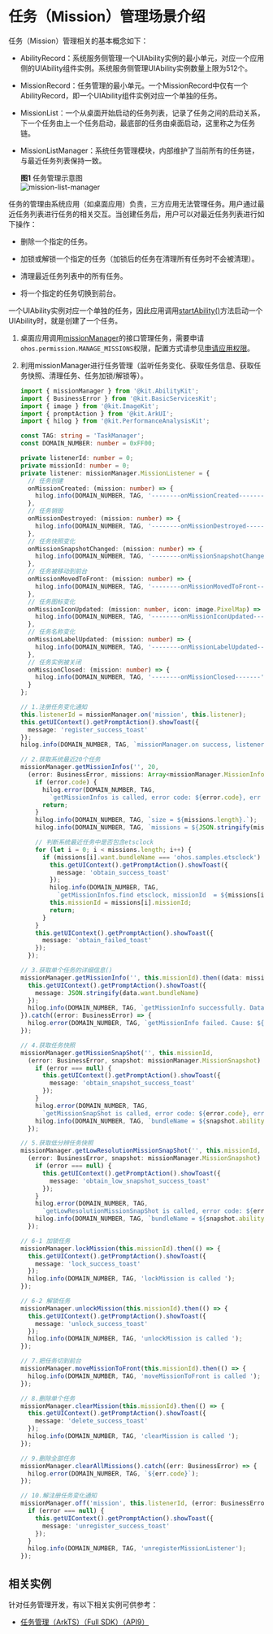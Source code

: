 # 任务（Mission）管理场景介绍


任务（Mission）管理相关的基本概念如下：


- AbilityRecord：系统服务侧管理一个UIAbility实例的最小单元，对应一个应用侧的UIAbility组件实例。系统服务侧管理UIAbility实例数量上限为512个。

- MissionRecord：任务管理的最小单元。一个MissionRecord中仅有一个AbilityRecord，即一个UIAbility组件实例对应一个单独的任务。

- MissionList：一个从桌面开始启动的任务列表，记录了任务之间的启动关系，下一个任务由上一个任务启动，最底部的任务由桌面启动，这里称之为任务链。

- MissionListManager：系统任务管理模块，内部维护了当前所有的任务链，与最近任务列表保持一致。
  
  **图1** 任务管理示意图  
  ![mission-list-manager](figures/mission-list-manager.png)


任务的管理由系统应用（如桌面应用）负责，三方应用无法管理任务。用户通过最近任务列表进行任务的相关交互。当创建任务后，用户可以对最近任务列表进行如下操作：


- 删除一个指定的任务。

- 加锁或解锁一个指定的任务（加锁后的任务在清理所有任务时不会被清理）。

- 清理最近任务列表中的所有任务。

- 将一个指定的任务切换到前台。


一个UIAbility实例对应一个单独的任务，因此应用调用[startAbility()](../reference/apis-ability-kit/js-apis-inner-application-uiAbilityContext.md#startability)方法启动一个UIAbility时，就是创建了一个任务。

1. 桌面应用调用[missionManager](../reference/apis-ability-kit/js-apis-application-missionManager-sys.md)的接口管理任务，需要申请`ohos.permission.MANAGE_MISSIONS`权限，配置方式请参见[申请应用权限](../security/AccessToken/determine-application-mode.md#system_basic等级应用申请权限的方式)。

2. 利用missionManager进行任务管理（监听任务变化、获取任务信息、获取任务快照、清理任务、任务加锁/解锁等）。

    ```ts
    import { missionManager } from '@kit.AbilityKit';
    import { BusinessError } from '@kit.BasicServicesKit';
    import { image } from '@kit.ImageKit';
    import { promptAction } from '@kit.ArkUI';
    import { hilog } from '@kit.PerformanceAnalysisKit';

    const TAG: string = 'TaskManager';
    const DOMAIN_NUMBER: number = 0xFF00;
    ```
    ```ts
    private listenerId: number = 0;
    private missionId: number = 0;
    private listener: missionManager.MissionListener = {
      // 任务创建
      onMissionCreated: (mission: number) => {
        hilog.info(DOMAIN_NUMBER, TAG, '--------onMissionCreated-------');
      },
      // 任务销毁
      onMissionDestroyed: (mission: number) => {
        hilog.info(DOMAIN_NUMBER, TAG, '--------onMissionDestroyed-------');
      },
      // 任务快照变化
      onMissionSnapshotChanged: (mission: number) => {
        hilog.info(DOMAIN_NUMBER, TAG, '--------onMissionSnapshotChanged-------');
      },
      // 任务被移动到前台
      onMissionMovedToFront: (mission: number) => {
        hilog.info(DOMAIN_NUMBER, TAG, '--------onMissionMovedToFront-------');
      },
      // 任务图标变化
      onMissionIconUpdated: (mission: number, icon: image.PixelMap) => {
        hilog.info(DOMAIN_NUMBER, TAG, '--------onMissionIconUpdated-------');
      },
      // 任务名称变化
      onMissionLabelUpdated: (mission: number) => {
        hilog.info(DOMAIN_NUMBER, TAG, '--------onMissionLabelUpdated-------');
      },
      // 任务实例被关闭
      onMissionClosed: (mission: number) => {
        hilog.info(DOMAIN_NUMBER, TAG, '--------onMissionClosed-------');
      }
    };
    ```
    ```ts
    // 1.注册任务变化通知
    this.listenerId = missionManager.on('mission', this.listener);
    this.getUIContext().getPromptAction().showToast({
      message: 'register_success_toast'
    });
    hilog.info(DOMAIN_NUMBER, TAG, `missionManager.on success, listenerId = ${this.listenerId}`);
    ```
    ```ts
    // 2.获取系统最近20个任务
    missionManager.getMissionInfos('', 20,
      (error: BusinessError, missions: Array<missionManager.MissionInfo>) => {
        if (error.code) {
          hilog.error(DOMAIN_NUMBER, TAG,
            `getMissionInfos is called, error code: ${error.code}, err msg: ${error.message}.`);
          return;
        }
        hilog.info(DOMAIN_NUMBER, TAG, `size = ${missions.length}.`);
        hilog.info(DOMAIN_NUMBER, TAG, `missions = ${JSON.stringify(missions)}.`);

        // 判断系统最近任务中是否包含etsclock
        for (let i = 0; i < missions.length; i++) {
          if (missions[i].want.bundleName === 'ohos.samples.etsclock') {
            this.getUIContext().getPromptAction().showToast({
              message: 'obtain_success_toast'
            });
            hilog.info(DOMAIN_NUMBER, TAG,
              `getMissionInfos.find etsclock, missionId  = ${missions[i].missionId}`);
            this.missionId = missions[i].missionId;
            return;
          }
        }
        this.getUIContext().getPromptAction().showToast({
          message: 'obtain_failed_toast'
        });
      });
    ```
    ```ts
    // 3.获取单个任务的详细信息()
    missionManager.getMissionInfo('', this.missionId).then((data: missionManager.MissionInfo) => {
      this.getUIContext().getPromptAction().showToast({
        message: JSON.stringify(data.want.bundleName)
      });
      hilog.info(DOMAIN_NUMBER, TAG, `getMissionInfo successfully. Data: ${JSON.stringify(data)}`);
    }).catch((error: BusinessError) => {
      hilog.error(DOMAIN_NUMBER, TAG, `getMissionInfo failed. Cause: ${error.message}`);
    });
    ```
    ```ts
    // 4.获取任务快照
    missionManager.getMissionSnapShot('', this.missionId,
      (error: BusinessError, snapshot: missionManager.MissionSnapshot) => {
        if (error === null) {
          this.getUIContext().getPromptAction().showToast({
            message: 'obtain_snapshot_success_toast'
          });
        }
        hilog.error(DOMAIN_NUMBER, TAG,
          `getMissionSnapShot is called, error code: ${error.code}, error msg: ${error.message}.`);
        hilog.info(DOMAIN_NUMBER, TAG, `bundleName = ${snapshot.ability.bundleName}.`);
      });
    ```
    ```ts
    // 5.获取低分辨任务快照
    missionManager.getLowResolutionMissionSnapShot('', this.missionId,
      (error: BusinessError, snapshot: missionManager.MissionSnapshot) => {
        if (error === null) {
          this.getUIContext().getPromptAction().showToast({
            message: 'obtain_low_snapshot_success_toast'
          });
        }
        hilog.error(DOMAIN_NUMBER, TAG,
          `getLowResolutionMissionSnapShot is called, error code: ${error.code}, error msg: ${error.message}.`);
        hilog.info(DOMAIN_NUMBER, TAG, `bundleName = ${snapshot.ability.bundleName}.`);
      });
    ```
    ```ts
    // 6-1 加锁任务
    missionManager.lockMission(this.missionId).then(() => {
      this.getUIContext().getPromptAction().showToast({
        message: 'lock_success_toast'
      });
      hilog.info(DOMAIN_NUMBER, TAG, 'lockMission is called ');
    });
    ```
    ```ts
    // 6-2 解锁任务
    missionManager.unlockMission(this.missionId).then(() => {
      this.getUIContext().getPromptAction().showToast({
        message: 'unlock_success_toast'
      });
      hilog.info(DOMAIN_NUMBER, TAG, 'unlockMission is called ');
    });
    ```
    ```ts
    // 7.把任务切到前台
    missionManager.moveMissionToFront(this.missionId).then(() => {
      hilog.info(DOMAIN_NUMBER, TAG, 'moveMissionToFront is called ');
    });
    ```
    ```ts
    // 8.删除单个任务
    missionManager.clearMission(this.missionId).then(() => {
      this.getUIContext().getPromptAction().showToast({
        message: 'delete_success_toast'
      });
      hilog.info(DOMAIN_NUMBER, TAG, 'clearMission is called ');
    });
    ```
    ```ts
    // 9.删除全部任务
    missionManager.clearAllMissions().catch((err: BusinessError) => {
      hilog.error(DOMAIN_NUMBER, TAG, `${err.code}`);
    });
    ```
    ```ts
    // 10.解注册任务变化通知
    missionManager.off('mission', this.listenerId, (error: BusinessError) => {
      if (error === null) {
        this.getUIContext().getPromptAction().showToast({
          message: 'unregister_success_toast'
        });
      }
      hilog.info(DOMAIN_NUMBER, TAG, 'unregisterMissionListener');
    });
    ```

## 相关实例

针对任务管理开发，有以下相关实例可供参考：

- [任务管理（ArkTS）（Full SDK）（API9）](https://gitcode.com/openharmony/applications_app_samples/tree/master/code/SystemFeature/ApplicationModels/MissionManager)
